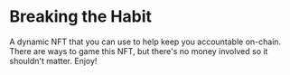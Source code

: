 # Breaking the Habit
A dynamic NFT that you can use to help keep you accountable on-chain. There are ways to game this NFT, but there's no money involved so it shouldn't matter. Enjoy!